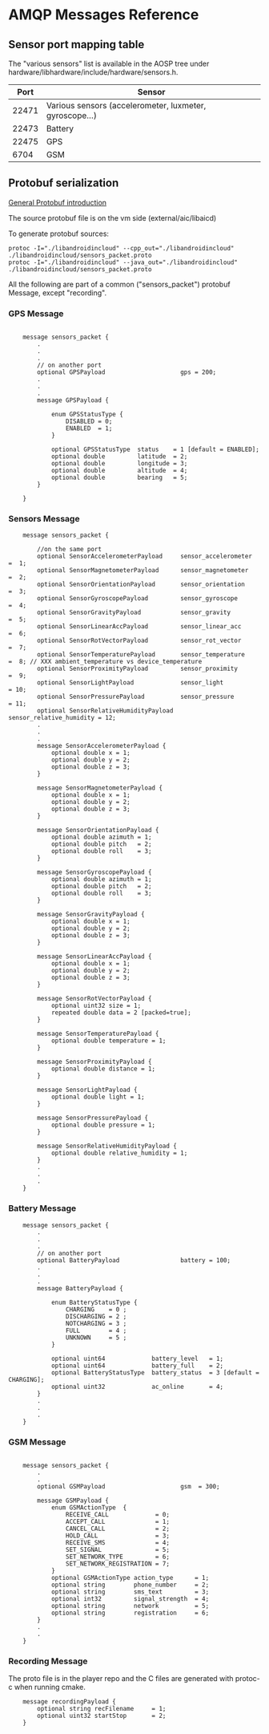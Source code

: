 # AMQP Messages Reference

## Sensor port mapping table

The "various sensors" list is available in the AOSP tree under
hardware/libhardware/include/hardware/sensors.h.

Port   | Sensor
---    | ---
22471  | Various sensors (accelerometer, luxmeter, gyroscope…)
22473  | Battery
22475  | GPS
6704   | GSM

## Protobuf serialization

[General Protobuf introduction](https://developers.google.com/protocol-buffers/)

The source protobuf file is on the vm side (external/aic/libaicd)

To generate protobuf sources:

  
    protoc -I="./libandroidincloud" --cpp_out="./libandroidincloud" ./libandroidincloud/sensors_packet.proto
    protoc -I="./libandroidincloud" --java_out="./libandroidincloud" ./libandroidincloud/sensors_packet.proto
  


All the following are part of a common ("sensors_packet") protobuf Message, except "recording".


### GPS Message


~~~~~~{.proto}

    message sensors_packet {
        .
        .
        .
        // on another port
        optional GPSPayload                     gps = 200;
        .
        .
        .
        message GPSPayload {

            enum GPSStatusType {
                DISABLED = 0;
                ENABLED  = 1;
            }

            optional GPSStatusType  status    = 1 [default = ENABLED];
            optional double         latitude  = 2;
            optional double         longitude = 3;
            optional double         altitude  = 4;
            optional double         bearing   = 5;
        }

    }
~~~~~~

### Sensors Message


~~~~~~{.proto}
    message sensors_packet {

        //on the same port
        optional SensorAccelerometerPayload     sensor_accelerometer     =  1;
        optional SensorMagnetometerPayload      sensor_magnetometer      =  2;
        optional SensorOrientationPayload       sensor_orientation       =  3;
        optional SensorGyroscopePayload         sensor_gyroscope         =  4;
        optional SensorGravityPayload           sensor_gravity           =  5;
        optional SensorLinearAccPayload         sensor_linear_acc        =  6;
        optional SensorRotVectorPayload         sensor_rot_vector        =  7;
        optional SensorTemperaturePayload       sensor_temperature       =  8; // XXX ambient_temperature vs device_temperature
        optional SensorProximityPayload         sensor_proximity         =  9;
        optional SensorLightPayload             sensor_light             = 10;
        optional SensorPressurePayload          sensor_pressure          = 11;
        optional SensorRelativeHumidityPayload  sensor_relative_humidity = 12;
        .
        .
        .
        message SensorAccelerometerPayload {
            optional double x = 1;
            optional double y = 2;
            optional double z = 3;
        }

        message SensorMagnetometerPayload {
            optional double x = 1;
            optional double y = 2;
            optional double z = 3;
        }

        message SensorOrientationPayload {
            optional double azimuth = 1;
            optional double pitch   = 2;
            optional double roll    = 3;
        }

        message SensorGyroscopePayload {
            optional double azimuth = 1;
            optional double pitch   = 2;
            optional double roll    = 3;
        }

        message SensorGravityPayload {
            optional double x = 1;
            optional double y = 2;
            optional double z = 3;
        }

        message SensorLinearAccPayload {
            optional double x = 1;
            optional double y = 2;
            optional double z = 3;
        }

        message SensorRotVectorPayload {
            optional uint32 size = 1;
            repeated double data = 2 [packed=true];
        }

        message SensorTemperaturePayload {
            optional double temperature = 1;
        }

        message SensorProximityPayload {
            optional double distance = 1;
        }

        message SensorLightPayload {
            optional double light = 1;
        }

        message SensorPressurePayload {
            optional double pressure = 1;
        }

        message SensorRelativeHumidityPayload {
            optional double relative_humidity = 1;
        }
        .
        .
        .
    }
~~~~~~



### Battery Message


~~~~~~{.proto}
    message sensors_packet {
        .
        .
        .
        // on another port
        optional BatteryPayload                 battery = 100;
        .
        .
        .
        message BatteryPayload {

            enum BatteryStatusType {
                CHARGING    = 0 ;
                DISCHARGING = 2 ;
                NOTCHARGING = 3 ;
                FULL        = 4 ;
                UNKNOWN     = 5 ;
            }

            optional uint64             battery_level   = 1;
            optional uint64             battery_full    = 2;
            optional BatteryStatusType  battery_status  = 3 [default = CHARGING];
            optional uint32             ac_online       = 4;
        }
        .
        .
        .
    }
~~~~~~

### GSM Message

~~~~~~{.proto}

    message sensors_packet {
        .
        .
        optional GSMPayload                     gsm  = 300;

        message GSMPayload {
            enum GSMActionType  {
                RECEIVE_CALL             = 0;
                ACCEPT_CALL              = 1;
                CANCEL_CALL              = 2;
                HOLD_CALL                = 3;
                RECEIVE_SMS              = 4;
                SET_SIGNAL               = 5;
                SET_NETWORK_TYPE         = 6;
                SET_NETWORK_REGISTRATION = 7;
            }
            optional GSMActionType action_type      = 1;
            optional string        phone_number     = 2;
            optional string        sms_text         = 3;
            optional int32         signal_strength  = 4;
            optional string        network          = 5;
            optional string        registration     = 6;
        }
        .
        .
    }
~~~~~~

### Recording Message

The proto file is in the player repo and the C files are generated with
protoc-c when running cmake.

~~~~~~{.proto}
    message recordingPayload {
        optional string recFilename     = 1;
        optional uint32 startStop       = 2;
    }
~~~~~~

